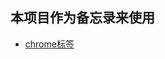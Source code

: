 ## 本项目作为备忘录来使用
- [chrome标签](https://github.com/devwoker/note-mark/blob/master/bookmarks_2020_1_1.html)
